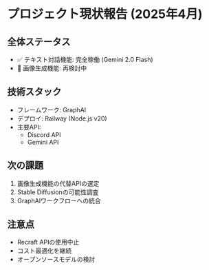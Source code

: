 # プロジェクト現状報告 (2025年4月)

## 全体ステータス
- ✅ テキスト対話機能: 完全稼働 (Gemini 2.0 Flash)
- 🔄 画像生成機能: 再検討中

## 技術スタック
- フレームワーク: GraphAI
- デプロイ: Railway (Node.js v20)
- 主要API: 
  - Discord API
  - Gemini API

## 次の課題
1. 画像生成機能の代替APIの選定
2. Stable Diffusionの可能性調査
3. GraphAIワークフローへの統合

## 注意点
- Recraft APIの使用中止
- コスト最適化を継続
- オープンソースモデルの検討